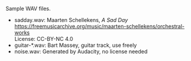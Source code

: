 Sample WAV files.

* sadday.wav: Maarten Schellekens, *A Sad Day*  
  https://freemusicarchive.org/music/maarten-schellekens/orchestral-works  
  License: CC-BY-NC 4.0
* guitar-*.wav: Bart Massey, guitar track, use freely
* noise.wav: Generated by Audacity, no license needed
